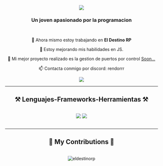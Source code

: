 <h1 align="center">
    <img src="https://readme-typing-svg.herokuapp.com?font=Righteous&size=35&duration=4000&pause=2000&center=true&vCenter=true&width=500&height=70&lines=Hola+a+todos!+%F0%9F%91%8B;Soy+Rendorrr!;Desarrollador+Senior+de+FiveM" />
</h1>

<h3 align="center">Un joven apasionado por la programacion</h3>

<br/>

<div align="center">
 
 🔭 Ahora mismo estoy trabajando en **El Destino RP**
 
 🌱 Estoy mejorando mis habilidades en JS.

 💬 Mi mejor proyecto realizado es la gestion de puertos por control [Soon...]()

 📫 Contacta conmigo por discord: rendorrr

 </div>
 
<div align="center"> 
  <a href="mailto:eliasnajeralunaa@gmail.com">
    <img src="https://img.shields.io/badge/Gmail-333333?style=for-the-badge&logo=gmail&logoColor=red" />
  </a>
</div>

 <hr/>
 
<h2 align="center">⚒️ Lenguajes-Frameworks-Herramientas ⚒️</h2>
<br/>
<div align="center">
    <img src="https://skillicons.dev/icons?i=vscode,github,git,discord,blender,dotnet,jquery,ps,postman,sequelize,unity,unreal,visualstudio,webpack" />
    <img src="https://skillicons.dev/icons?i=nodejs,python,javascript,express,mongodb,mysql,atom,cs,electron,lua,php" /><br>
</div>

<br/>
<hr/>

<div align="center">
  <h2>🐍 My Contributions 🐍</h2>
  <br>
  <img alt="eldestinorp" src="https://i.imgur.com/AV1z2I8.png" />
  
  <br/><br/><br/>
</div>
